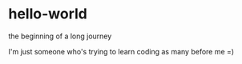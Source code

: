 # hello-world
the beginning of a long journey

I'm just someone who's trying to learn coding as many before me =)
